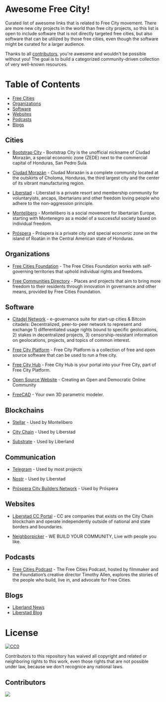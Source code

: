 # Awesome Free City!

Curated list of awesome links that is related to Free City movement. There are more new city projects in the world than free city projects, so this list is open to include software that is not directly targeted free cities, but also software that can be utilized by those free cities, even though the software might be curated for a larger audience.

Thanks to all [contributors](https://github.com/FreeCityPlatform/awesome-freecity/graphs/contributors), you're awesome and wouldn't be possible without you! The goal is to build a categorized community-driven collection of very well-known resources.

# Table of Contents

- [Free Cities](#cities)
- [Organizations](#organizations)
- [Software](#software)
- [Websites](#websites)
- [Podcasts](#podcasts)
- [Blogs](#blogs)

## Cities

- [Bootstrap City](https://bootstrap.city/) - Bootstrap City is the unofficial nickname of Ciudad Morazán, a special economic zone (ZEDE) next to the commercial capital of Honduras, San Pedro Sula.

- [Ciudad Morazán](https://www.morazan.city/) - Ciudad Morazán is a complete community located at the outskirts of Choloma, Honduras, the third largest city and the center of its vibrant manufacturing region.

- [Liberstad](https://www.liberstad.com/) - Liberstad is a private resort and membership community for voluntaryists, ancaps, libertarians and other freedom loving people who adhere to the non-aggression principle.

- [Montelibero](https://montelibero.org/) - Montelibero is a social movement for libertarian Europe, starting with Montenegro as a model of a successful society based on individual freedom.

- [Próspera](https://www.prospera.co/) - Próspera is a private city and special economic zone on the island of Roatán in the Central American state of Honduras.

## Organizations

- [Free Cities Foundation](https://free-cities.org/) - The Free Cities Foundation works with self-governing territories that uphold individual rights and freedoms.

- [Free Communities Directory](https://free-communities.org/) - Places and projects that aim to bring more freedom to their residents through innovation in governance and other means, provided by Free Cities Foundation.

## Software

- [Citadel Network](https://citadeltec.com/) - e-governance suite for start-up cities & Bitcoin citadels: Decentralized, peer-to-peer network to represent and exchange 1) differentiated usage rights bound to specific geolocations, 2) stakes in decentralized projects, 3) censorship-resistant information on geolocations, projects, and topics of common interest.

- [Free City Platform](https://freeplatform.city/) - Free City Platform is a collection of free and open source software that can be used to run a free city.

- [Free City Hub](https://hub.freeplatform.city/) - Free City Hub is your portal into your Free City, part of Free City Platform.

- [Open Source Website](https://opensourcewebsite.org/) - Creating an Open and Democratic Online Community

- [FreeCAD](https://www.freecad.org/) - Your own 3D parametric modeler.

## Blockchains

- [Stellar](https://stellar.org/) - Used by Montelibero

- [City Chain](https://www.city-chain.org/) - Used by Liberstad

- [Substrate](https://www.parity.io/technologies/substrate/) - Used by Liberland

## Communication

- [Telegram](https://telegram.org/) - Used by most projects

- [Nostr](https://en.wikipedia.org/wiki/Nostr) - Used by Liberstad

- [Próspera City Builders Network](https://community.prospera.co/) - Used by Próspera

## Websites

- [Liberstad CC Portal](https://www.liberstad.cc/) - CC are companies that exists on the City Chain blockchain and operate independently outside of national and state borders and boundaries.

- [Neighborpicker](https://neighborpicker.com/) - WE BUILD YOUR COMMUNITY, Live with people you like.

## Podcasts

- [Free Cities Podcast](https://free-cities.org/category/podcast/) - The Free Cities Podcast, hosted by filmmaker and the Foundation’s creative director Timothy Allen, explores the stories of the people who build, live in, and advocate for Free Cities.

## Blogs

- [Liberland News](https://liberland.org/en/news)
- [Liberstad Blog](https://www.liberstad.com/blog)

# License

[![CC0](https://licensebuttons.net/p/zero/1.0/88x31.png)](https://creativecommons.org/publicdomain/zero/1.0/)

Contributors to this repository has waived all copyright and related or neighboring rights to this work, even those rights that are not possible under law, because we don't recognice any national laws.

## Contributors

<a align="center" href="https://github.com/FreeCityPlatform/awesome-freecity/graphs/contributors">
  <img src="https://contrib.rocks/image?repo=FreeCityPlatform/awesome-freecity" />
</a>